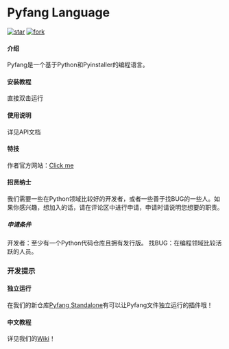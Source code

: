 # Pyfang Language

[![star](https://gitee.com/Fangcatchina/pyfang-language/badge/star.svg?theme=dark)](https://gitee.com/Fangcatchina/pyfang-language/stargazers)
[![fork](https://gitee.com/Fangcatchina/pyfang-language/badge/fork.svg?theme=dark)](https://gitee.com/Fangcatchina/pyfang-language/members)

#### 介绍

Pyfang是一个基于Python和Pyinstaller的编程语言。

#### 安装教程

直接双击运行

#### 使用说明

详见API文档

#### 特技

作者官方网站：[Click me](http://fangcat-1.icoc.vc)

#### 招贤纳士

我们需要一些在Python领域比较好的开发者，或者一些善于找BUG的一些人。如果你感兴趣，想加入的话，请在评论区中进行申请，申请时请说明您想要的职责。
##### 申请条件

开发者：至少有一个Python代码仓库且拥有发行版。
找BUG：在编程领域比较活跃的人员。
### 开发提示

#### 独立运行

在我们的新仓库[Pyfang Standalone](http://gitee.com/Fangcatchina/pyfang-standalone)有可以让Pyfang文件独立运行的插件哦！
#### 中文教程

详见我们的[Wiki](https://gitee.com/Fangcatchina/pyfang-language/wikis/Home)！
